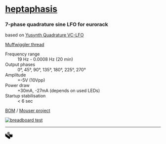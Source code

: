 # [heptaphasis](http://charon.sk/heptaphasis)
### 7-phase quadrature sine LFO for eurorack
based on [Yusynth Quadrature VC-LFO](http://yusynth.net/Modular/EN/QUAD-LFO/index.html)

[Muffwiggler thread](https://www.muffwiggler.com/forum/viewtopic.php?t=215780)

<dl>
<dt>Frequency range</dt><dd>19 Hz - 0.0008 Hz (20 min)</dd>
<dt>Output phases</dt><dd>0&deg;, 45&deg;, 90&deg;, 135&deg;, 180&deg;, 225&deg;, 270&deg;</dd>
<dt>Amplitude</dt><dd>+-5V (10Vpp)</dd>
<dt>Power draw</dt><dd>+30mA, -27mA (depends on used LEDs)</dd>
<dt>Startup stabilisation</dt><dd>&lt; 6 sec</dd>
</dl>

[BOM](http://charon.sk/heptaphasis/#bom) / [Mouser project](https://www.mouser.com/ProjectManager/ProjectDetail.aspx?AccessID=b96a90f5ef)

[![breadboard test](https://img.youtube.com/vi/A-SHyvcifvg/0.jpg)](https://www.youtube.com/watch?v=A-SHyvcifvg "breadboard test")

---
![alt text](https://raw.githubusercontent.com/charonme/heptaphasis/master/kopimi.gif "kopimi")

